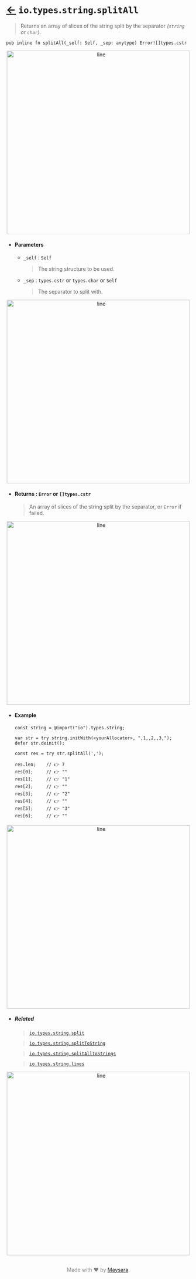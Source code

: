 # [←](../readme.md) `io`.`types`.`string`.`splitAll`

> Returns an array of slices of the string split by the separator _(`string` or `char`)_.

```zig
pub inline fn splitAll(_self: Self, _sep: anytype) Error![]types.cstr
```

<div align="center">
<img src="https://raw.githubusercontent.com/Super-ZIG/io/refs/heads/main/docs/dist/img/md/line.png" alt="line" style="width:500px;"/>
</div>

- #### Parameters

    - `_self` : `Self`

        > The string structure to be used.

    - `_sep` : `types.cstr` or `types.char` or `Self`

        > The separator to split with.

<div align="center">
<img src="https://raw.githubusercontent.com/Super-ZIG/io/refs/heads/main/docs/dist/img/md/line.png" alt="line" style="width:500px;"/>
</div>

- #### Returns : `Error` or `[]types.cstr`

    > An array of slices of the string split by the separator, or `Error` if failed.

<div align="center">
<img src="https://raw.githubusercontent.com/Super-ZIG/io/refs/heads/main/docs/dist/img/md/line.png" alt="line" style="width:500px;"/>
</div>

- #### Example


    ```zig
    const string = @import("io").types.string;
    ```

    ```zig
    var str = try string.initWith(<yourAllocator>, ",1,,2,,3,");
    defer str.deinit();

    const res = try str.splitAll(',');

    res.len;    // 👉 7
    res[0];     // 👉 ""
    res[1];     // 👉 "1"
    res[2];     // 👉 ""
    res[3];     // 👉 "2"
    res[4];     // 👉 ""
    res[5];     // 👉 "3"
    res[6];     // 👉 ""
    ```

<div align="center">
<img src="https://raw.githubusercontent.com/Super-ZIG/io/refs/heads/main/docs/dist/img/md/line.png" alt="line" style="width:500px;"/>
</div>

- ##### Related

  > [`io.types.string.split`](./split.md)

  > [`io.types.string.splitToString`](./splitToString.md)

  > [`io.types.string.splitAllToStrings`](./splitAllToStrings.md)

  > [`io.types.string.lines`](./lines.md)

<div align="center">
<img src="https://raw.githubusercontent.com/Super-ZIG/io/refs/heads/main/docs/dist/img/md/line.png" alt="line" style="width:500px;"/>
</div>

<p align="center" style="color:grey;"><br />Made with ❤️ by <a href="http://github.com/maysara-elshewehy" target="blank">Maysara</a>.</p>